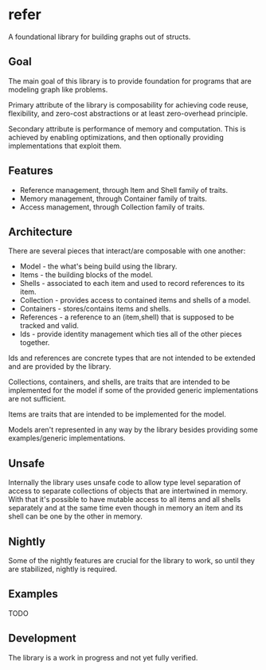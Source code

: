 # refer

A foundational library for building graphs out of structs.

## Goal
The main goal of this library is to provide foundation for programs
that are modeling graph like problems.

Primary attribute of the library is composability for achieving code reuse,
flexibility, and zero-cost abstractions or at least zero-overhead principle.

Secondary attribute is performance of memory and computation. This is achieved
by enabling optimizations, and then optionally providing implementations
that exploit them.

## Features
- Reference management, through Item and Shell family of traits.
- Memory management, through Container family of traits.
- Access management, through Collection family of traits.

## Architecture
There are several pieces that interact/are composable with one another:
- Model - the what's being build using the library.
- Items - the building blocks of the model.
- Shells - associated to each item and used to record references to its item.
- Collection - provides access to contained items and shells of a model.
- Containers - stores/contains items and shells.
- References - a reference to an (item,shell) that is supposed to be tracked and valid.
- Ids - provide identity management which ties all of the other pieces together.

Ids and references are concrete types that are not intended to be extended and are provided
by the library.

Collections, containers, and shells, are traits that are intended to be implemented
for the model if some of the provided generic implementations are not sufficient.

Items are traits that are intended to be implemented for the model.

Models aren't represented in any way by the library besides providing some examples/generic implementations.

## Unsafe
Internally the library uses unsafe code to allow type level separation of access to separate collections of
objects that are intertwined in memory. With that it's possible to have mutable access to all items and all shells
separately and at the same time even though in memory an item and its shell can be one by the other in memory.


## Nightly
Some of the nightly features are crucial for the library to work, so until they are stabilized, nightly is required.

## Examples
TODO

## Development
The library is a work in progress and not yet fully verified.
